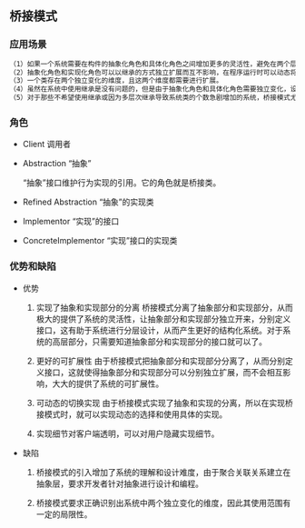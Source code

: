 ## 桥接模式
### 应用场景
```reStructuredText
（1）如果一个系统需要在构件的抽象化角色和具体化角色之间增加更多的灵活性，避免在两个层次之间建立静态的继承联系，通过桥接模式可以使它们在抽象层建立一个关联关系。
（2）抽象化角色和实现化角色可以以继承的方式独立扩展而互不影响，在程序运行时可以动态将一个抽象化子类的对象和一个实现化子类的对象进行组合，即系统需要对抽象化角色和实现化角色进行动态耦合。
（3）一个类存在两个独立变化的维度，且这两个维度都需要进行扩展。
（4）虽然在系统中使用继承是没有问题的，但是由于抽象化角色和具体化角色需要独立变化，设计要求需要独立管理这两者。
（5）对于那些不希望使用继承或因为多层次继承导致系统类的个数急剧增加的系统，桥接模式尤为适用。
```

### 角色
- Client 调用者

- Abstraction “抽象”

  “抽象”接口维护行为实现的引用。它的角色就是桥接类。

- Refined Abstraction “抽象”的实现类

- Implementor  “实现”的接口

- ConcreteImplementor  “实现”接口的实现类


### 优势和缺陷
- 优势
  1. 实现了抽象和实现部分的分离
     桥接模式分离了抽象部分和实现部分，从而极大的提供了系统的灵活性，让抽象部分和实现部分独立开来，分别定义接口，这有助于系统进行分层设计，从而产生更好的结构化系统。对于系统的高层部分，只需要知道抽象部分和实现部分的接口就可以了。
  
  2. 更好的可扩展性
     由于桥接模式把抽象部分和实现部分分离了，从而分别定义接口，这就使得抽象部分和实现部分可以分别独立扩展，而不会相互影响，大大的提供了系统的可扩展性。
  
  3. 可动态的切换实现
     由于桥接模式实现了抽象和实现的分离，所以在实现桥接模式时，就可以实现动态的选择和使用具体的实现。
  
  4. 实现细节对客户端透明，可以对用户隐藏实现细节。
- 缺陷
  1. 桥接模式的引入增加了系统的理解和设计难度，由于聚合关联关系建立在抽象层，要求开发者针对抽象进行设计和编程。

  2. 桥接模式要求正确识别出系统中两个独立变化的维度，因此其使用范围有一定的局限性。
  